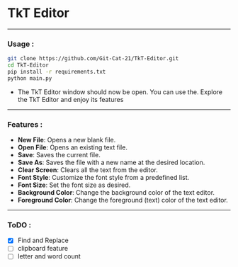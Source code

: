 # TkT Editor
---------------
### Usage :

```bash
git clone https://github.com/Git-Cat-21/TkT-Editor.git
cd TkT-Editor
pip install -r requirements.txt
python main.py
```

-   The TkT Editor window should now be open. You can use the. Explore the TkT Editor and enjoy its features

--------------
### Features :
- **New File**: Opens a new blank file.
- **Open File**: Opens an existing text file.
- **Save**: Saves the current file.
- **Save As**: Saves the file with a new name at the desired location.
- **Clear Screen**: Clears all the text from the editor.
- **Font Style**: Customize the font style from a predefined list.
- **Font Size**: Set the font size as desired.
- **Background Color**: Change the background color of the text editor.
- **Foreground Color**: Change the foreground (text) color of the text editor.
------------------

### ToDO :
- [x] Find and Replace
- [ ] clipboard feature 
- [ ] letter and word count
